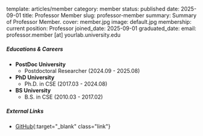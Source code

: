 template: articles/member
category: member
status: published
date: 2025-09-01
title: Professor Member
slug: professor-member
summary: Summary of Professor Member.
cover: member.jpg
image: default.jpg
membership: current
position: Professor
joined_date: 2025-09-01
graduated_date:
email: professor.member [at] yourlab.university.edu

##### Educations & Careers

* **PostDoc University**
    * Postdoctoral Researcher (2024.09 - 2025.08)
* **PhD University**
    * Ph.D. in CSE (2017.03 - 2024.08)
* **BS University**
    * B.S. in CSE (2010.03 - 2017.02)

##### External Links

* [GitHub](https://github.com/professor-member){:target="_blank" class="link"}
